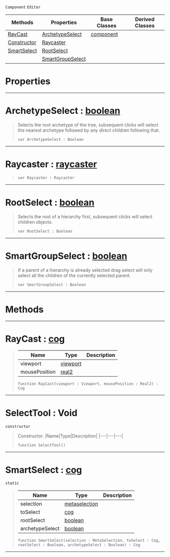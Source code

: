  `Component` `Editor`



|Methods|Properties|Base Classes|Derived Classes|
|---|---|---|---|
|[ RayCast](https://github.com/zeroengineteam/ZeroDocs/blob/master/code_reference/class_reference/selecttool.markdown#raycast-zero-engine-docu)|[ ArchetypeSelect](https://github.com/zeroengineteam/ZeroDocs/blob/master/code_reference/class_reference/selecttool.markdown#archetypeselect-zero-eng)|[component](https://github.com/zeroengineteam/ZeroDocs/blob/master/code_reference/class_reference/component.markdown)| |
|[ Constructor](https://github.com/zeroengineteam/ZeroDocs/blob/master/code_reference/class_reference/selecttool.markdown#selecttool-void)|[ Raycaster](https://github.com/zeroengineteam/ZeroDocs/blob/master/code_reference/class_reference/selecttool.markdown#raycaster-zero-engine-do)| | |
|[ SmartSelect](https://github.com/zeroengineteam/ZeroDocs/blob/master/code_reference/class_reference/selecttool.markdown#smartselect-zero-engine)|[ RootSelect](https://github.com/zeroengineteam/ZeroDocs/blob/master/code_reference/class_reference/selecttool.markdown#rootselect-zero-engine-d)| | |
| |[ SmartGroupSelect](https://github.com/zeroengineteam/ZeroDocs/blob/master/code_reference/class_reference/selecttool.markdown#smartgroupselect-zero-en)| | |


 #  Properties


---  
 #  ArchetypeSelect : [boolean](https://github.com/zeroengineteam/ZeroDocs/blob/master/code_reference/zilch_base_types/boolean.markdown)

> Selects the root archetype of the tree, subsequent clicks will select the nearest archetype followed by any direct children following that.
> ``` lang=cpp, name=Zilch
> var ArchetypeSelect : Boolean


---  
 #  Raycaster : [raycaster](https://github.com/zeroengineteam/ZeroDocs/blob/master/code_reference/class_reference/raycaster.markdown)

> 
> ``` lang=cpp, name=Zilch
> var Raycaster : Raycaster


---  
 #  RootSelect : [boolean](https://github.com/zeroengineteam/ZeroDocs/blob/master/code_reference/zilch_base_types/boolean.markdown)

> Selects the root of a hierarchy first, subsequent clicks will select children objects.
> ``` lang=cpp, name=Zilch
> var RootSelect : Boolean


---  
 #  SmartGroupSelect : [boolean](https://github.com/zeroengineteam/ZeroDocs/blob/master/code_reference/zilch_base_types/boolean.markdown)

> If a parent of a hierarchy is already selected drag select will only select all the children of the currently selected parent.
> ``` lang=cpp, name=Zilch
> var SmartGroupSelect : Boolean


---  
 #  Methods


---  
 #  RayCast : [cog](https://github.com/zeroengineteam/ZeroDocs/blob/master/code_reference/class_reference/cog.markdown)

> 
> |Name|Type|Description|
> |---|---|---|
> |viewport|[viewport](https://github.com/zeroengineteam/ZeroDocs/blob/master/code_reference/class_reference/viewport.markdown)| |
> |mousePosition|[real2](https://github.com/zeroengineteam/ZeroDocs/blob/master/code_reference/zilch_base_types/real2.markdown)| |
> ``` lang=cpp, name=Zilch
> function RayCast(viewport : Viewport, mousePosition : Real2) : Cog
> ``` 


---  
 #  SelectTool : Void

 `constructor`

> Constructor.
> |Name|Type|Description|
> |---|---|---|
> ``` lang=cpp, name=Zilch
> function SelectTool()
> ``` 


---  
 #  SmartSelect : [cog](https://github.com/zeroengineteam/ZeroDocs/blob/master/code_reference/class_reference/cog.markdown)

 `static`

> 
> |Name|Type|Description|
> |---|---|---|
> |selection|[metaselection](https://github.com/zeroengineteam/ZeroDocs/blob/master/code_reference/class_reference/metaselection.markdown)| |
> |toSelect|[cog](https://github.com/zeroengineteam/ZeroDocs/blob/master/code_reference/class_reference/cog.markdown)| |
> |rootSelect|[boolean](https://github.com/zeroengineteam/ZeroDocs/blob/master/code_reference/zilch_base_types/boolean.markdown)| |
> |archetypeSelect|[boolean](https://github.com/zeroengineteam/ZeroDocs/blob/master/code_reference/zilch_base_types/boolean.markdown)| |
> ``` lang=cpp, name=Zilch
> function SmartSelect(selection : MetaSelection, toSelect : Cog, rootSelect : Boolean, archetypeSelect : Boolean) : Cog
> ``` 


---  
 

 